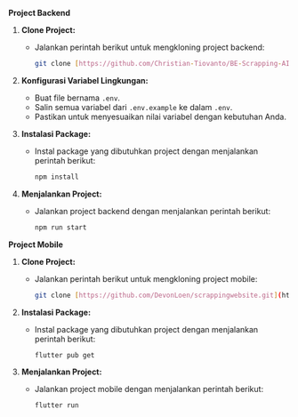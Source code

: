**Project Backend**

1. **Clone Project:**

   - Jalankan perintah berikut untuk mengkloning project backend:
     ```bash
     git clone [https://github.com/Christian-Tiovanto/BE-Scrapping-AI.git](https://github.com/Christian-Tiovanto/BE-Scrapping-AI.git)
     ```

2. **Konfigurasi Variabel Lingkungan:**

   - Buat file bernama `.env`.
   - Salin semua variabel dari `.env.example` ke dalam `.env`.
   - Pastikan untuk menyesuaikan nilai variabel dengan kebutuhan Anda.

3. **Instalasi Package:**

   - Instal package yang dibutuhkan project dengan menjalankan perintah berikut:
     ```bash
     npm install
     ```

4. **Menjalankan Project:**
   - Jalankan project backend dengan menjalankan perintah berikut:
     ```bash
     npm run start
     ```

**Project Mobile**

1. **Clone Project:**

   - Jalankan perintah berikut untuk mengkloning project mobile:
     ```bash
     git clone [https://github.com/DevonLoen/scrappingwebsite.git](https://github.com/DevonLoen/scrappingwebsite.git)
     ```

2. **Instalasi Package:**

   - Instal package yang dibutuhkan project dengan menjalankan perintah berikut:
     ```bash
     flutter pub get
     ```

3. **Menjalankan Project:**
   - Jalankan project mobile dengan menjalankan perintah berikut:
     ```bash
     flutter run
     ```
